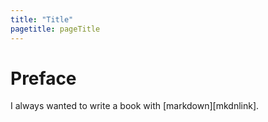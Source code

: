 ```yaml
---
title: "Title"
pagetitle: pageTitle
---
```


# Preface



I always wanted to write a book with [markdown][mkdnlink].